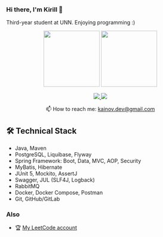 ### Hi there, I'm Kirill 👋

Third-year student at UNN. Enjoying programming :)

<p align = 'center'>
 <a href="https://github-readme-stats.vercel.app/api?username=kainovk&show_icons=true&count_private=true"><img height=150 src="https://github-readme-stats.vercel.app/api?username=kainovk&show_icons=true&count_private=true&hide=issues,contribs"/></a>
 <a href="https://github.com/kainovk/github-readme-stats"><img height=150 src="https://github-readme-stats.vercel.app/api/top-langs/?username=kainovk&layout=compact"/></a>
</p>

<p align='center'>
   <a href="https://www.linkedin.com/in/kirill-kainov">
       <img src="https://img.shields.io/badge/linkedin-%230077B5.svg?&style=for-the-badge&logo=linkedin&logoColor=white"/>
   </a>
   <a href="https://t.me/kainovk">
       <img src="https://img.shields.io/badge/Telegram-2CA5E0?style=for-the-badge&logo=telegram&logoColor=white"/>
   </a>
<p align='center'>
   📫 How to reach me: <a href='mailto:kainov.dev@gmail.com'>kainov.dev@gmail.com</a>
</p>


## 🛠 Technical Stack
*   Java, Maven
*   PostgreSQL, Liquibase, Flyway
*   Spring Framework: Boot, Data, MVC, AOP, Security
*   MyBatis, Hibernate
*   JUnit 5, Mockito, AssertJ
*   Swagger, JUL (SLF4J, Logback)
*   RabbitMQ
*   Docker, Docker Compose, Postman
*   Git, GitHub/GitLab


### Also
*   🏆 [My LeetCode account](https://leetcode.com/kainovka/)

